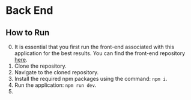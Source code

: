 # Back End

## How to Run
0. It is essential that you first run the front-end associated with this application for the best results. You can find the front-end repository [here](https://github.com/First-Responders-Companion/front-end/).
1. Clone the repository.
2. Navigate to the cloned repository.
3. Install the required npm packages using the command: `npm i`.
4. Run the application: `npm run dev`.
5. 
